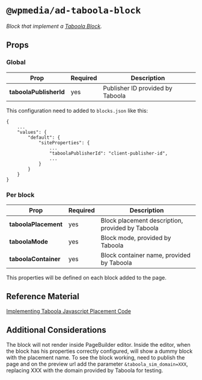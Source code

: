 # `@wpmedia/ad-taboola-block`
_Block that implement a [Taboola Block](https://www.taboola.com/)._

## Props

### Global
| **Prop** | **Required** | **Description** |
|---|---|---|
| **taboolaPublisherId** | yes | Publisher ID provided by Taboola |

This configuration need to added to `blocks.json` like this:
```
{
    ...
    "values": {
        "default": {
            "siteProperties": {
                ...
                "taboolaPublisherId": "client-publisher-id",
                ...
            }
        }
    }
}
```

### Per block
| **Prop** | **Required** | **Description** |
|---|---|---|
| **taboolaPlacement** | yes | Block placement description, provided by Taboola |
| **taboolaMode** | yes | Block mode, provided by Taboola |
| **taboolaContainer** | yes | Block container name, provided by Taboola |

This properties will be defined on each block added to the page.


## Reference Material

[Implementing Taboola Javascript Placement Code](https://pubhelp.taboola.com/hc/en-us/articles/360003181054-Implementing-Javascript-Placement-Code)

## Additional Considerations
The block will not render inside PageBuilder editor. Inside the editor, when the block has his properties correctly configured, will show a dummy block with the placement name.
To see the block working, need to publish the page and on the preview url add the parameter `&taboola_sim_domain=XXX`, replacing XXX with the domain provided by Taboola for testing.
